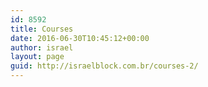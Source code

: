 ```yaml
---
id: 8592
title: Courses
date: 2016-06-30T10:45:12+00:00
author: israel
layout: page
guid: http://israelblock.com.br/courses-2/
---
```


